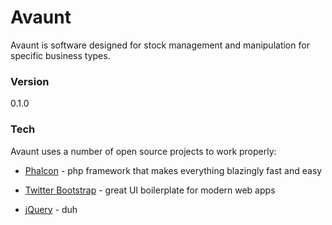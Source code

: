 # Avaunt

Avaunt is software designed for stock management and manipulation for specific business types.

### Version
0.1.0

### Tech

Avaunt uses a number of open source projects to work properly:

* [Phalcon] - php framework that makes everything blazingly fast and easy
* [Twitter Bootstrap] - great UI boilerplate for modern web apps
* [jQuery] - duh

   [Twitter Bootstrap]: <http://twitter.github.com/bootstrap/>
   [Phalcon]: <https://phalconphp.com/en/>
   [jQuery]: <https://jquery.com/>


